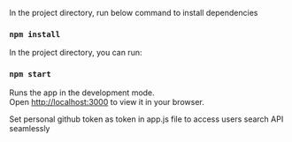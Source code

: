 In the project directory, run below command to install dependencies 

### `npm install`

In the project directory, you can run:

### `npm start`

Runs the app in the development mode.\
Open [http://localhost:3000](http://localhost:3000) to view it in your browser.

Set personal github token as token in app.js file to access users search API seamlessly 
